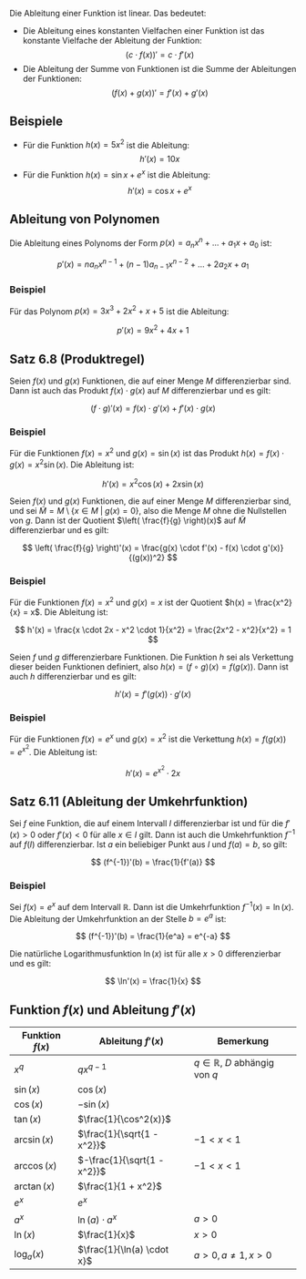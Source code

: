 Die Ableitung einer Funktion ist linear. Das bedeutet:

- Die Ableitung eines konstanten Vielfachen einer Funktion ist das konstante Vielfache der Ableitung der Funktion:
  $$ (c \cdot f(x))' = c \cdot f'(x) $$
- Die Ableitung der Summe von Funktionen ist die Summe der Ableitungen der Funktionen:
  $$ (f(x) + g(x))' = f'(x) + g'(x) $$

## Beispiele

- Für die Funktion $h(x) = 5x^2$ ist die Ableitung:
  $$ h'(x) = 10x $$
- Für die Funktion $h(x) = \sin x + e^x$ ist die Ableitung:
  $$ h'(x) = \cos x + e^x $$

## Ableitung von Polynomen

Die Ableitung eines Polynoms der Form $p(x) = a_n x^n + \ldots + a_1 x + a_0$ ist:

$$ p'(x) = n a_n x^{n-1} + (n-1)a_{n-1}x^{n-2} + \ldots + 2a_2 x + a_1 $$

### Beispiel

Für das Polynom $p(x) = 3x^3 + 2x^2 + x + 5$ ist die Ableitung:

$$ p'(x) = 9x^2 + 4x + 1 $$

## Satz 6.8 (Produktregel)

Seien $f(x)$ und $g(x)$ Funktionen, die auf einer Menge $M$ differenzierbar sind. Dann ist auch das Produkt $f(x) \cdot g(x)$ auf $M$ differenzierbar und es gilt:

$$ (f \cdot g)'(x) = f(x) \cdot g'(x) + f'(x) \cdot g(x) $$

### Beispiel

Für die Funktionen $f(x) = x^2$ und $g(x) = \sin(x)$ ist das Produkt $h(x) = f(x) \cdot g(x) = x^2 \sin(x)$. Die Ableitung ist:

$$ h'(x) = x^2 \cos(x) + 2x \sin(x) $$

Seien $f(x)$ und $g(x)$ Funktionen, die auf einer Menge $M$ differenzierbar sind, und sei $\tilde{M} = M \setminus \{x \in M \; | \; g(x) = 0\}$, also die Menge $M$ ohne die Nullstellen von $g$. Dann ist der Quotient $\left( \frac{f}{g} \right)(x)$ auf $\tilde{M}$ differenzierbar und es gilt:

$$ \left( \frac{f}{g} \right)'(x) = \frac{g(x) \cdot f'(x) - f(x) \cdot g'(x)}{(g(x))^2} $$

### Beispiel

Für die Funktionen $f(x) = x^2$ und $g(x) = x$ ist der Quotient $h(x) = \frac{x^2}{x} = x$. Die Ableitung ist:

$$ h'(x) = \frac{x \cdot 2x - x^2 \cdot 1}{x^2} = \frac{2x^2 - x^2}{x^2} = 1 $$

Seien $f$ und $g$ differenzierbare Funktionen. Die Funktion $h$ sei als Verkettung dieser beiden Funktionen definiert, also $h(x) = (f \circ g)(x) = f(g(x))$. Dann ist auch $h$ differenzierbar und es gilt:

$$ h'(x) = f'(g(x)) \cdot g'(x) $$

### Beispiel

Für die Funktionen $f(x) = e^x$ und $g(x) = x^2$ ist die Verkettung $h(x) = f(g(x)) = e^{x^2}$. Die Ableitung ist:

$$ h'(x) = e^{x^2} \cdot 2x $$

## Satz 6.11 (Ableitung der Umkehrfunktion)

Sei $f$ eine Funktion, die auf einem Intervall $I$ differenzierbar ist und für die $f'(x) > 0$ oder $f'(x) < 0$ für alle $x \in I$ gilt. Dann ist auch die Umkehrfunktion $f^{-1}$ auf $f(I)$ differenzierbar. Ist $a$ ein beliebiger Punkt aus $I$ und $f(a) = b$, so gilt:

$$ (f^{-1})'(b) = \frac{1}{f'(a)} $$

### Beispiel

Sei $f(x) = e^x$ auf dem Intervall $\mathbb{R}$. Dann ist die Umkehrfunktion $f^{-1}(x) = \ln(x)$. Die Ableitung der Umkehrfunktion an der Stelle $b = e^a$ ist:

$$ (f^{-1})'(b) = \frac{1}{e^a} = e^{-a} $$

Die natürliche Logarithmusfunktion $\ln(x)$ ist für alle $x > 0$ differenzierbar und es gilt:

$$ \ln'(x) = \frac{1}{x} $$

## Funktion $f(x)$ und Ableitung $f'(x)$

| Funktion $f(x)$ | Ableitung $f'(x)$ | Bemerkung |
| --- | --- | --- |
| $x^q$ | $qx^{q-1}$ | $q \in \mathbb{R}$, $D$ abhängig von $q$ |
| $\sin(x)$ | $\cos(x)$ | |
| $\cos(x)$ | $-\sin(x)$ | |
| $\tan(x)$ | $\frac{1}{\cos^2(x)}$ | |
| $\arcsin(x)$ | $\frac{1}{\sqrt{1 - x^2}}$ | $-1 < x < 1$ |
| $\arccos(x)$ | $-\frac{1}{\sqrt{1 - x^2}}$ | $-1 < x < 1$ |
| $\arctan(x)$ | $\frac{1}{1 + x^2}$ | |
| $e^x$ | $e^x$ | |
| $a^x$ | $\ln(a) \cdot a^x$ | $a > 0$ |
| $\ln(x)$ | $\frac{1}{x}$ | $x > 0$ |
| $\log_a(x)$ | $\frac{1}{\ln(a) \cdot x}$ | $a > 0, a \neq 1, x > 0$ |
